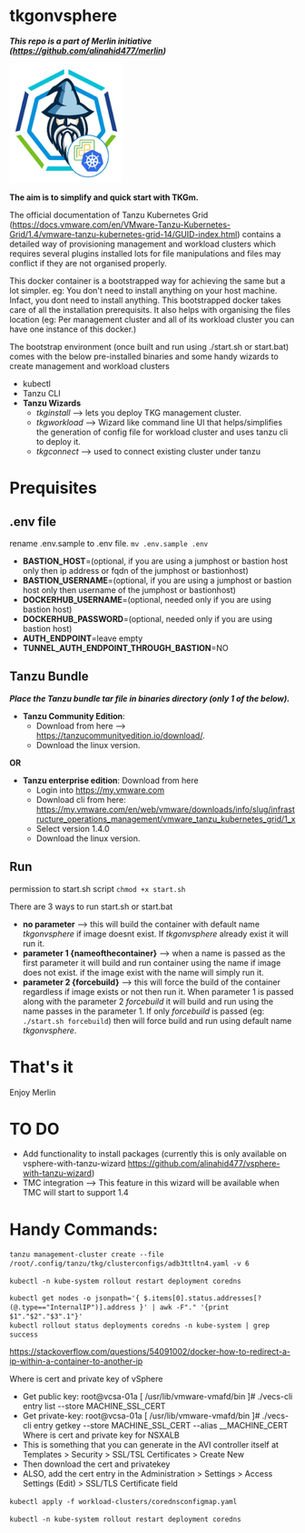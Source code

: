 # tkgonvsphere

***This repo is a part of Merlin initiative (https://github.com/alinahid477/merlin)***

<img src="images/logo.png" alt="Tanzu Kubernetes Grid Wizard (for TKGm on vsphere)" width=200 height=210/>

**The aim is to simplify and quick start with TKGm.**

The official documentation of Tanzu Kubernetes Grid (https://docs.vmware.com/en/VMware-Tanzu-Kubernetes-Grid/1.4/vmware-tanzu-kubernetes-grid-14/GUID-index.html) contains a detailed way of provisioning management and workload clusters which requires several plugins installed lots for file manipulations and files may conflict if they are not organised properly.

This docker container is a bootstrapped way for achieving the same but a lot simpler. eg: You don't need to install anything on your host machine. Infact, you dont need to install anything. This bootstrapped docker takes care of all the installation prerequisits. It also helps with organising the files location (eg: Per management cluster and all of its workload cluster you can have one instance of this docker.)

The bootstrap environment (once built and run using ./start.sh or start.bat) comes with the below pre-installed binaries and some handy wizards to create management and workload clusters


- kubectl
- Tanzu CLI
- **Tanzu Wizards**
    - *tkginstall* -->  lets you deploy TKG management cluster.
    - *tkgworkload* -->  Wizard like command line UI that helps/simplifies the generation of config file for workload cluster and uses tanzu cli to deploy it.
    - *tkgconnect* --> used to connect existing cluster under tanzu

# Prequisites

## .env file

rename .env.sample to .env file. `mv .env.sample .env`

- **BASTION_HOST**=(optional, if you are using a jumphost or bastion host only then ip address or fqdn of the jumphost or bastionhost)
- **BASTION_USERNAME**=(optional, if you are using a jumphost or bastion host only then username of the jumphost or bastionhost)
- **DOCKERHUB_USERNAME**=(optional, needed only if you are using bastion host)
- **DOCKERHUB_PASSWORD**=(optional, needed only if you are using bastion host)
- **AUTH_ENDPOINT**=leave empty
- **TUNNEL_AUTH_ENDPOINT_THROUGH_BASTION**=NO

## Tanzu Bundle

***Place the Tanzu bundle tar file in binaries directory (only 1 of the below).***

- **Tanzu Community Edition**: 
    - Download from here --> https://tanzucommunityedition.io/download/. 
    - Download the linux version.

**OR**

- **Tanzu enterprise edition**: Download from here
    - Login into https://my.vmware.com
    - Download cli from here: https://my.vmware.com/en/web/vmware/downloads/info/slug/infrastructure_operations_management/vmware_tanzu_kubernetes_grid/1_x
    - Select version 1.4.0
    - Download the linux version.

## Run

permission to start.sh script `chmod +x start.sh`


There are 3 ways to run start.sh or start.bat
- **no parameter** --> this will build the container with default name *tkgonvsphere* if image doesnt exist. If *tkgonvsphere* already exist it will run it.
- **parameter 1 {nameofthecontainer}** --> when a name is passed as the first parameter it will build and run container using the name if image does not exist. if the image exist with the name will simply run it.
- **parameter 2 {forcebuild}** --> this will force the build of the container regardless if image exists or not then run it. When parameter 1 is passed along with the parameter 2 *forcebuild* it will build and run using the name passes in the parameter 1. If only *forcebuild* is passed (eg: `./start.sh forcebuild`) then will force build and run using default name *tkgonvsphere*.


# That's it

Enjoy Merlin


# TO DO
- Add functionality to install packages (currently this is only available on vsphere-with-tanzu-wizard https://github.com/alinahid477/vsphere-with-tanzu-wizard)
- TMC integration --> This feature in this wizard will be available when TMC will start to support 1.4


# Handy Commands:
```
tanzu management-cluster create --file /root/.config/tanzu/tkg/clusterconfigs/adb3ttltn4.yaml -v 6
```

`kubectl -n kube-system rollout restart deployment coredns`

```
kubectl get nodes -o jsonpath='{ $.items[0].status.addresses[?(@.type=="InternalIP")].address }' | awk -F"." '{print $1"."$2"."$3".1"}'
kubectl rollout status deployments coredns -n kube-system | grep success
```

https://stackoverflow.com/questions/54091002/docker-how-to-redirect-a-ip-within-a-container-to-another-ip


Where is cert and private key of vSphere
- Get public key:  root@vcsa-01a [ /usr/lib/vmware-vmafd/bin ]# ./vecs-cli entry list --store MACHINE_SSL_CERT
- Get private-key: root@vcsa-01a [ /usr/lib/vmware-vmafd/bin ]# ./vecs-cli entry getkey --store MACHINE_SSL_CERT --alias __MACHINE_CERT
Where is cert and private key for NSXALB
- This is something that you can generate in the AVI controller itself at Templates > Security > SSL/TSL Certificates > Create New
- Then download the cert and privatekey
- ALSO, add the cert entry in the Administration > Settings > Access Settings (Edit) > SSL/TLS Certificate field


`kubectl apply -f workload-clusters/corednsconfigmap.yaml`

`kubectl -n kube-system rollout restart deployment coredns`

